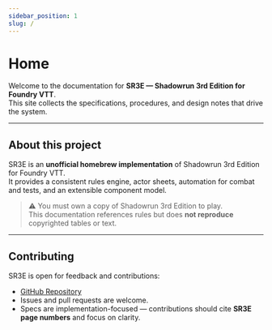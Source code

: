 ```yaml
---
sidebar_position: 1
slug: /
---
```


# Home

Welcome to the documentation for **SR3E — Shadowrun 3rd Edition for Foundry VTT**.  
This site collects the specifications, procedures, and design notes that drive the system.

---

## About this project

SR3E is an **unofficial homebrew implementation** of Shadowrun 3rd Edition for Foundry VTT.  
It provides a consistent rules engine, actor sheets, automation for combat and tests, and an extensible component model.

> ⚠️ You must own a copy of Shadowrun 3rd Edition to play.  
> This documentation references rules but does **not reproduce** copyrighted tables or text.

---

## Contributing

SR3E is open for feedback and contributions:

- [GitHub Repository](https://github.com/mirnau/sr3e)  
- Issues and pull requests are welcome.  
- Specs are implementation-focused — contributions should cite **SR3E page numbers** and focus on clarity.

